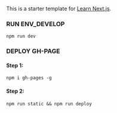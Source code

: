 This is a starter template for [Learn Next.js](https://nextjs.org/learn).

### RUN ENV_DEVELOP

`npm run dev`

### DEPLOY GH-PAGE

#### Step 1:

`npm i gh-pages -g`

#### Step 2:

`npm run static && npm run deploy`